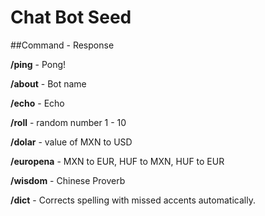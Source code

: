 # Chat Bot Seed


##Command - Response

**/ping** - Pong!

**/about** - Bot name

**/echo** - Echo

**/roll** - random number 1 - 10

**/dolar** - value of MXN to USD

**/europena** - MXN to EUR, HUF to MXN, HUF to EUR

**/wisdom** - Chinese Proverb

**/dict** - Corrects spelling with missed accents automatically.
